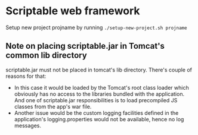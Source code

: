# Scriptable web framework

Setup new project projname by running
    `./setup-new-project.sh projname`

Note on placing scriptable.jar in Tomcat's common lib directory
-----------

scriptable.jar must not be placed in tomcat's lib directory. There's couple of reasons for that:

- In this case it would be loaded by the Tomcat's root class loader which obviously has no access to the libraries
  bundled with the application. And one of scriptable.jar responsibilities is to load precompiled
  JS classes from the app's war file.
- Another issue would be the custom logging facilities defined in the application's logging.properties
  would not be available, hence no log messages.

